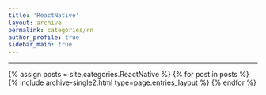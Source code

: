 ```yaml
---
title: 'ReactNative'
layout: archive
permalink: categories/rn
author_profile: true
sidebar_main: true
---
```


<!-- 공백이 포함되어 있는 카테고리 이름의 경우 site.categories.['a b c'] 이런식으로! -->

---

{% assign posts = site.categories.ReactNative %}
{% for post in posts %} {% include archive-single2.html type=page.entries_layout %} {% endfor %}
